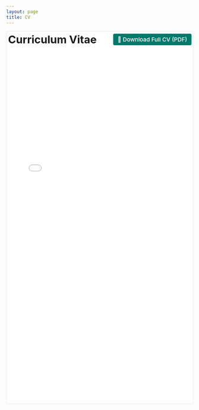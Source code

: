 ```yaml
---
layout: page
title: CV
---
```


<div class="section-box" 
     style="box-shadow:none; border:1px solid #e5e7eb; border-radius:4px; background:#ffffff; padding:4px;">

  <div style="display:flex; align-items:center; justify-content:space-between; flex-wrap:wrap; margin-bottom:8px;">
    <h1 style="margin:0; font-size:1.8rem;">Curriculum Vitae</h1>
    <a href="{{ '/CV_zahra.pdf' | relative_url }}" download 
       style="background-color:#00796b; color:#fff; padding:6px 12px; border-radius:4px; text-decoration:none; font-weight:500; font-size:0.95rem;">
       📄 Download Full CV (PDF)
    </a>
  </div>

  <!-- Clean in-frame PDF embed -->
  <iframe 
      src="{{ '/CV_zahra.pdf' | relative_url }}#toolbar=0&navpanes=0&scrollbar=0" 
      width="100%" 
      height="950px"
      style="border:none; background-color:#ffffff; margin:0; display:block;">
  </iframe>

</div>

